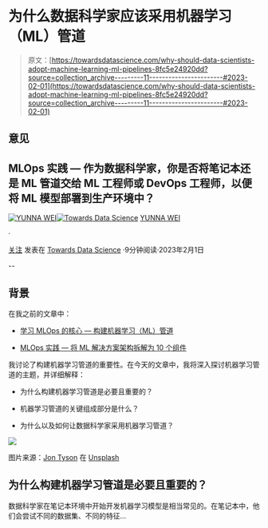 # 为什么数据科学家应该采用机器学习（ML）管道

> 原文：[https://towardsdatascience.com/why-should-data-scientists-adopt-machine-learning-ml-pipelines-8fc5e24920dd?source=collection_archive---------11-----------------------#2023-02-01](https://towardsdatascience.com/why-should-data-scientists-adopt-machine-learning-ml-pipelines-8fc5e24920dd?source=collection_archive---------11-----------------------#2023-02-01)

## 意见

## MLOps 实践 — 作为数据科学家，你是否将笔记本还是 ML 管道交给 ML 工程师或 DevOps 工程师，以便将 ML 模型部署到生产环境中？

[](https://medium.com/@weiyunna91?source=post_page-----8fc5e24920dd--------------------------------)[![YUNNA WEI](../Images/ffd0dd5c697dd2b4640ade49274d2bf9.png)](https://medium.com/@weiyunna91?source=post_page-----8fc5e24920dd--------------------------------)[](https://towardsdatascience.com/?source=post_page-----8fc5e24920dd--------------------------------)[![Towards Data Science](../Images/a6ff2676ffcc0c7aad8aaf1d79379785.png)](https://towardsdatascience.com/?source=post_page-----8fc5e24920dd--------------------------------) [YUNNA WEI](https://medium.com/@weiyunna91?source=post_page-----8fc5e24920dd--------------------------------)

·

[关注](https://medium.com/m/signin?actionUrl=https%3A%2F%2Fmedium.com%2F_%2Fsubscribe%2Fuser%2F4b47aa84fc4&operation=register&redirect=https%3A%2F%2Ftowardsdatascience.com%2Fwhy-should-data-scientists-adopt-machine-learning-ml-pipelines-8fc5e24920dd&user=YUNNA+WEI&userId=4b47aa84fc4&source=post_page-4b47aa84fc4----8fc5e24920dd---------------------post_header-----------) 发表在 [Towards Data Science](https://towardsdatascience.com/?source=post_page-----8fc5e24920dd--------------------------------) ·9分钟阅读·2023年2月1日[](https://medium.com/m/signin?actionUrl=https%3A%2F%2Fmedium.com%2F_%2Fvote%2Ftowards-data-science%2F8fc5e24920dd&operation=register&redirect=https%3A%2F%2Ftowardsdatascience.com%2Fwhy-should-data-scientists-adopt-machine-learning-ml-pipelines-8fc5e24920dd&user=YUNNA+WEI&userId=4b47aa84fc4&source=-----8fc5e24920dd---------------------clap_footer-----------)

--

[](https://medium.com/m/signin?actionUrl=https%3A%2F%2Fmedium.com%2F_%2Fbookmark%2Fp%2F8fc5e24920dd&operation=register&redirect=https%3A%2F%2Ftowardsdatascience.com%2Fwhy-should-data-scientists-adopt-machine-learning-ml-pipelines-8fc5e24920dd&source=-----8fc5e24920dd---------------------bookmark_footer-----------)

## 背景

在我之前的文章中：

+   [学习 MLOps 的核心 — 构建机器学习（ML）管道](https://medium.com/towards-data-science/learn-the-core-of-mlops-building-machine-learning-ml-pipelines-7242b77520b7)

+   [MLOps 实践 — 将 ML 解决方案架构拆解为 10 个组件](/mlops-in-practice-de-constructing-an-ml-solution-architecture-into-10-components-c55c88d8fc7a?sk=a14ce7ead68a2f90868d7a063eea84e3)

我讨论了构建机器学习管道的重要性。在今天的文章中，我将深入探讨机器学习管道的主题，并详细解释：

+   为什么构建机器学习管道是必要且重要的？

+   机器学习管道的关键组成部分是什么？

+   为什么以及如何让数据科学家采用机器学习管道？

![](../Images/b81b7321cd7004472582896baf58d71b.png)

图片来源：[Jon Tyson](https://unsplash.com/@jontyson?utm_source=medium&utm_medium=referral) 在 [Unsplash](https://unsplash.com/?utm_source=medium&utm_medium=referral)

## 为什么构建机器学习管道是必要且重要的？

数据科学家在笔记本环境中开始开发机器学习模型是相当常见的。在笔记本中，他们会尝试不同的数据集、不同的特征…
